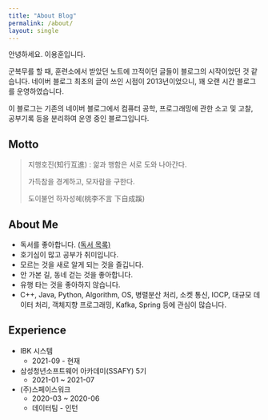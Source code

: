 ```yaml
---
title: "About Blog"
permalink: /about/
layout: single
---
```


안녕하세요. 이용훈입니다.

군복무를 할 때, 훈련소에서 받았던 노트에 끄적이던 글들이 블로그의 시작이었던 것 같습니다. 네이버 블로그 최초의 글이 쓰인 시점이 2013년이었으니, 꽤 오랜 시간 블로그를 운영하였습니다. 

이 블로그는 기존의 네이버 블로그에서 컴퓨터 공학, 프로그래밍에 관한 소고 및 고찰, 공부기록 등을 분리하여 운영 중인 블로그입니다.

## Motto

> 지행호진(知行互進) : 앎과 행함은 서로 도와 나아간다. 
>
> 가득참을 경계하고, 모자람을 구한다.
>
> 도이불언 하자성혜(桃李不言 下自成蹊)

## About Me

- 독서를 좋아합니다. ([독서 목록)](https://www.notion.so/ca602a1a35bc4ddb9ea316daf2cb5718?v=883f218af9d74b8692b5b52a9ee1c10c)
- 호기심이 많고 공부가 취미입니다.
- 모르는 것을 새로 알게 되는 것을 즐깁니다.
- 안 가본 길, 동네 걷는 것을 좋아합니다.
- 유행 타는 것을 좋아하지 않습니다.
- C++, Java, Python, Algorithm, OS, 병렬분산 처리, 소켓 통신, IOCP, 대규모 데이터 처리, 객체지향 프로그래밍, Kafka, Spring 등에 관심이 많습니다. 

## Experience

- IBK 시스템
  - 2021-09 - 현재
- 삼성청년소프트웨어 아카데미(SSAFY) 5기
  - 2021-01 ~ 2021-07
- (주)스페이스워크
  - 2020-03 ~ 2020-06
  - 데이터팀 - 인턴
